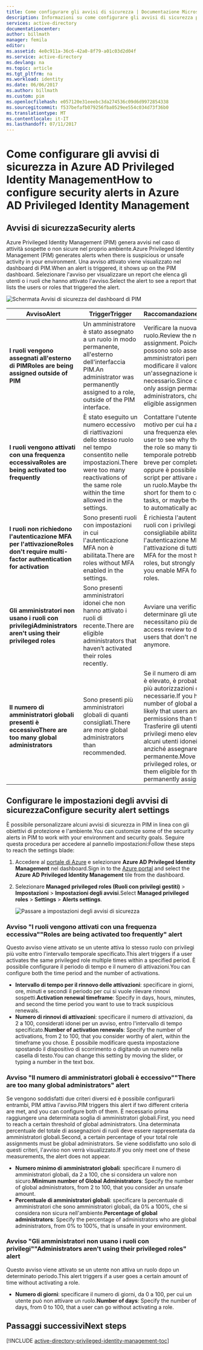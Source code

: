 ```yaml
---
title: Come configurare gli avvisi di sicurezza | Documentazione Microsoft
description: Informazioni su come configurare gli avvisi di sicurezza per l'estensione Azure Privileged Identity Management.
services: active-directory
documentationcenter: 
author: billmath
manager: femila
editor: 
ms.assetid: 4e0c911a-36c6-42a0-8f79-a01c03d2d04f
ms.service: active-directory
ms.devlang: na
ms.topic: article
ms.tgt_pltfrm: na
ms.workload: identity
ms.date: 06/06/2017
ms.author: billmath
ms.custom: pim
ms.openlocfilehash: e057120e31eeebc3da274536c09d6d9972854338
ms.sourcegitcommit: f537befafb079256fba0529ee554c034d73f36b0
ms.translationtype: MT
ms.contentlocale: it-IT
ms.lasthandoff: 07/11/2017
---
```

# <a name="how-to-configure-security-alerts-in-azure-ad-privileged-identity-management"></a><span data-ttu-id="bfc6f-103">Come configurare gli avvisi di sicurezza in Azure AD Privileged Identity Management</span><span class="sxs-lookup"><span data-stu-id="bfc6f-103">How to configure security alerts in Azure AD Privileged Identity Management</span></span>
## <a name="security-alerts"></a><span data-ttu-id="bfc6f-104">Avvisi di sicurezza</span><span class="sxs-lookup"><span data-stu-id="bfc6f-104">Security alerts</span></span>
<span data-ttu-id="bfc6f-105">Azure Privileged Identity Management (PIM) genera avvisi nel caso di attività sospette o non sicure nel proprio ambiente.</span><span class="sxs-lookup"><span data-stu-id="bfc6f-105">Azure Privileged Identity Management (PIM) generates alerts when there is suspicious or unsafe activity in your environment.</span></span> <span data-ttu-id="bfc6f-106">Una avviso attivato viene visualizzato nel dashboard di PIM.</span><span class="sxs-lookup"><span data-stu-id="bfc6f-106">When an alert is triggered, it shows up on the PIM dashboard.</span></span> <span data-ttu-id="bfc6f-107">Selezionare l'avviso per visualizzare un report che elenca gli utenti o i ruoli che hanno attivato l'avviso.</span><span class="sxs-lookup"><span data-stu-id="bfc6f-107">Select the alert to see a report that lists the users or roles that triggered the alert.</span></span>

![Schermata Avvisi di sicurezza del dashboard di PIM][1]

| <span data-ttu-id="bfc6f-109">Avviso</span><span class="sxs-lookup"><span data-stu-id="bfc6f-109">Alert</span></span> | <span data-ttu-id="bfc6f-110">Trigger</span><span class="sxs-lookup"><span data-stu-id="bfc6f-110">Trigger</span></span> | <span data-ttu-id="bfc6f-111">Raccomandazione</span><span class="sxs-lookup"><span data-stu-id="bfc6f-111">Recommendation</span></span> |
| --- | --- | --- |
| <span data-ttu-id="bfc6f-112">**I ruoli vengono assegnati all'esterno di PIM**</span><span class="sxs-lookup"><span data-stu-id="bfc6f-112">**Roles are being assigned outside of PIM**</span></span> |<span data-ttu-id="bfc6f-113">Un amministratore è stato assegnato a un ruolo in modo permanente, all'esterno dell'interfaccia PIM.</span><span class="sxs-lookup"><span data-stu-id="bfc6f-113">An administrator was permanently assigned to a role, outside of the PIM interface.</span></span> |<span data-ttu-id="bfc6f-114">Verificare la nuova assegnazione del ruolo.</span><span class="sxs-lookup"><span data-stu-id="bfc6f-114">Review the new role assignment.</span></span> <span data-ttu-id="bfc6f-115">Poiché gli altri servizi possono solo assegnare amministratori permanenti, modificare il valore in un'assegnazione idonea, se necessario.</span><span class="sxs-lookup"><span data-stu-id="bfc6f-115">Since other services can only assign permanent administrators, change it to an eligible assignment if necessary.</span></span> |
| <span data-ttu-id="bfc6f-116">**I ruoli vengono attivati con una frequenza eccessiva**</span><span class="sxs-lookup"><span data-stu-id="bfc6f-116">**Roles are being activated too frequently**</span></span> |<span data-ttu-id="bfc6f-117">È stato eseguito un numero eccessivo di riattivazioni dello stesso ruolo nel tempo consentito nelle impostazioni.</span><span class="sxs-lookup"><span data-stu-id="bfc6f-117">There were too many reactivations of the same role within the time allowed in the settings.</span></span> |<span data-ttu-id="bfc6f-118">Contattare l'utente per verificare il motivo per cui ha attivato il ruolo con una frequenza elevata.</span><span class="sxs-lookup"><span data-stu-id="bfc6f-118">Contact the user to see why they have activated the role so many times.</span></span> <span data-ttu-id="bfc6f-119">Il limite temporale potrebbe essere troppo breve per completare le attività oppure è possibile che l'utente usi script per attivare automaticamente un ruolo.</span><span class="sxs-lookup"><span data-stu-id="bfc6f-119">Maybe the time limit is too short for them to complete their tasks, or maybe they're using scripts to automatically activate a role.</span></span> |
| <span data-ttu-id="bfc6f-120">**I ruoli non richiedono l'autenticazione MFA per l'attivazione**</span><span class="sxs-lookup"><span data-stu-id="bfc6f-120">**Roles don't require multi-factor authentication for activation**</span></span> |<span data-ttu-id="bfc6f-121">Sono presenti ruoli con impostazioni in cui l'autenticazione MFA non è abilitata.</span><span class="sxs-lookup"><span data-stu-id="bfc6f-121">There are roles without MFA enabled in the settings.</span></span> |<span data-ttu-id="bfc6f-122">È richiesta l'autenticazione MFA per i ruoli con i privilegi più elevati, ma è consigliabile abilitare l'autenticazione MFA per l'attivazione di tutti i ruoli.</span><span class="sxs-lookup"><span data-stu-id="bfc6f-122">We require MFA for the most highly privileged roles, but strongly encourage that you enable MFA for activation of all roles.</span></span> |
| <span data-ttu-id="bfc6f-123">**Gli amministratori non usano i ruoli con privilegi**</span><span class="sxs-lookup"><span data-stu-id="bfc6f-123">**Administrators aren't using their privileged roles**</span></span> |<span data-ttu-id="bfc6f-124">Sono presenti amministratori idonei che non hanno attivato i ruoli di recente.</span><span class="sxs-lookup"><span data-stu-id="bfc6f-124">There are eligible administrators that haven’t activated their roles recently.</span></span> |<span data-ttu-id="bfc6f-125">Avviare una verifica di accesso per determinare gli utenti che non necessitano più dell'accesso.</span><span class="sxs-lookup"><span data-stu-id="bfc6f-125">Start an access review to determine the users that don't need access anymore.</span></span> |
| <span data-ttu-id="bfc6f-126">**Il numero di amministratori globali presenti è eccessivo**</span><span class="sxs-lookup"><span data-stu-id="bfc6f-126">**There are too many global administrators**</span></span> |<span data-ttu-id="bfc6f-127">Sono presenti più amministratori globali di quanti consigliati.</span><span class="sxs-lookup"><span data-stu-id="bfc6f-127">There are more global administrators than recommended.</span></span> |<span data-ttu-id="bfc6f-128">Se il numero di amministratori globali è elevato, è probabile che ottengano più autorizzazioni di quelle necessarie.</span><span class="sxs-lookup"><span data-stu-id="bfc6f-128">If you have a high number of global administrators, it's likely that users are getting more permissions than they need.</span></span> <span data-ttu-id="bfc6f-129">Trasferire gli utenti a ruoli con privilegi meno elevati o rendere alcuni utenti idonei per il ruolo anziché assegnare i privilegi in modo permanente.</span><span class="sxs-lookup"><span data-stu-id="bfc6f-129">Move users to less privileged roles, or make some of them eligible for the role instead of permanently assigned.</span></span> |

## <a name="configure-security-alert-settings"></a><span data-ttu-id="bfc6f-130">Configurare le impostazioni degli avvisi di sicurezza</span><span class="sxs-lookup"><span data-stu-id="bfc6f-130">Configure security alert settings</span></span>
<span data-ttu-id="bfc6f-131">È possibile personalizzare alcuni avvisi di sicurezza in PIM in linea con gli obiettivi di protezione e l'ambiente.</span><span class="sxs-lookup"><span data-stu-id="bfc6f-131">You can customize some of the security alerts in PIM to work with your environment and security goals.</span></span> <span data-ttu-id="bfc6f-132">Seguire questa procedura per accedere al pannello impostazioni:</span><span class="sxs-lookup"><span data-stu-id="bfc6f-132">Follow these steps to reach the settings blade:</span></span>

1. <span data-ttu-id="bfc6f-133">Accedere al [portale di Azure](https://portal.azure.com/) e selezionare **Azure AD Privileged Identity Management** nel dashboard.</span><span class="sxs-lookup"><span data-stu-id="bfc6f-133">Sign in to the [Azure portal](https://portal.azure.com/) and select the **Azure AD Privileged Identity Management** tile from the dashboard.</span></span>
2. <span data-ttu-id="bfc6f-134">Selezionare **Managed privileged roles (Ruoli con privilegi gestiti)** > **Impostazioni** > **Impostazioni degli avvisi**.</span><span class="sxs-lookup"><span data-stu-id="bfc6f-134">Select **Managed privileged roles** > **Settings** > **Alerts settings**.</span></span>
   
    ![Passare a impostazioni degli avvisi di sicurezza][2]

### <a name="roles-are-being-activated-too-frequently-alert"></a><span data-ttu-id="bfc6f-136">Avviso "I ruoli vengono attivati con una frequenza eccessiva"</span><span class="sxs-lookup"><span data-stu-id="bfc6f-136">"Roles are being activated too frequently" alert</span></span>
<span data-ttu-id="bfc6f-137">Questo avviso viene attivato se un utente attiva lo stesso ruolo con privilegi più volte entro l'intervallo temporale specificato.</span><span class="sxs-lookup"><span data-stu-id="bfc6f-137">This alert triggers if a user activates the same privileged role multiple times within a specified period.</span></span> <span data-ttu-id="bfc6f-138">È possibile configurare il periodo di tempo e il numero di attivazioni.</span><span class="sxs-lookup"><span data-stu-id="bfc6f-138">You can configure both the time period and the number of activations.</span></span>

* <span data-ttu-id="bfc6f-139">**Intervallo di tempo per il rinnovo delle attivazioni**: specificare in giorni, ore, minuti e secondi il periodo per cui si vuole rilevare rinnovi sospetti.</span><span class="sxs-lookup"><span data-stu-id="bfc6f-139">**Activation renewal timeframe**: Specify in days, hours, minutes, and second the time period you want to use to track suspicious renewals.</span></span>
* <span data-ttu-id="bfc6f-140">**Numero di rinnovi di attivazioni**: specificare il numero di attivazioni, da 2 a 100, considerati idonei per un avviso, entro l'intervallo di tempo specificato.</span><span class="sxs-lookup"><span data-stu-id="bfc6f-140">**Number of activation renewals**: Specify the number of activations, from 2 to 100, that you consider worthy of alert, within the timeframe you chose.</span></span> <span data-ttu-id="bfc6f-141">È possibile modificare questa impostazione spostando il dispositivo di scorrimento o digitando un numero nella casella di testo.</span><span class="sxs-lookup"><span data-stu-id="bfc6f-141">You can change this setting by moving the slider, or typing a number in the text box.</span></span>

### <a name="there-are-too-many-global-administrators-alert"></a><span data-ttu-id="bfc6f-142">Avviso "Il numero di amministratori globali è eccessivo"</span><span class="sxs-lookup"><span data-stu-id="bfc6f-142">"There are too many global administrators" alert</span></span>
<span data-ttu-id="bfc6f-143">Se vengono soddisfatti due criteri diversi ed è possibile configurarli entrambi, PIM attiva l'avviso.</span><span class="sxs-lookup"><span data-stu-id="bfc6f-143">PIM triggers this alert if two different criteria are met, and you can configure both of them.</span></span> <span data-ttu-id="bfc6f-144">È necessario prima raggiungere una determinata soglia di amministratori globali.</span><span class="sxs-lookup"><span data-stu-id="bfc6f-144">First, you need to reach a certain threshold of global administrators.</span></span> <span data-ttu-id="bfc6f-145">Una determinata percentuale del totale di assegnazioni di ruoli deve essere rappresentata da amministratori globali.</span><span class="sxs-lookup"><span data-stu-id="bfc6f-145">Second, a certain percentage of your total role assignments must be global administrators.</span></span> <span data-ttu-id="bfc6f-146">Se viene soddisfatto uno solo di questi criteri, l'avviso non verrà visualizzato.</span><span class="sxs-lookup"><span data-stu-id="bfc6f-146">If you only meet one of these measurements, the alert does not appear.</span></span>  

* <span data-ttu-id="bfc6f-147">**Numero minimo di amministratori globali**: specificare il numero di amministratori globali, da 2 a 100, che si considera un valore non sicuro.</span><span class="sxs-lookup"><span data-stu-id="bfc6f-147">**Minimum number of Global Administrators**: Specify the number of global administrators, from 2 to 100, that you consider an unsafe amount.</span></span>
* <span data-ttu-id="bfc6f-148">**Percentuale di amministratori globali**: specificare la percentuale di amministratori che sono amministratori globali, da 0% a 100%, che si considera non sicura nell'ambiente.</span><span class="sxs-lookup"><span data-stu-id="bfc6f-148">**Percentage of global administrators**: Specify the percentage of administrators who are global administrators, from 0% to 100%, that is unsafe in your environment.</span></span>

### <a name="administrators-arent-using-their-privileged-roles-alert"></a><span data-ttu-id="bfc6f-149">Avviso "Gli amministratori non usano i ruoli con privilegi"</span><span class="sxs-lookup"><span data-stu-id="bfc6f-149">"Administrators aren't using their privileged roles" alert</span></span>
<span data-ttu-id="bfc6f-150">Questo avviso viene attivato se un utente non attiva un ruolo dopo un determinato periodo.</span><span class="sxs-lookup"><span data-stu-id="bfc6f-150">This alert triggers if a user goes a certain amount of time without activating a role.</span></span>

* <span data-ttu-id="bfc6f-151">**Numero di giorni**: specificare il numero di giorni, da 0 a 100, per cui un utente può non attivare un ruolo.</span><span class="sxs-lookup"><span data-stu-id="bfc6f-151">**Number of days**: Specify the number of days, from 0 to 100, that a user can go without activating a role.</span></span>

## <a name="next-steps"></a><span data-ttu-id="bfc6f-152">Passaggi successivi</span><span class="sxs-lookup"><span data-stu-id="bfc6f-152">Next steps</span></span>
[!INCLUDE [active-directory-privileged-identity-management-toc](../../includes/active-directory-privileged-identity-management-toc.md)]

<!--Image references-->

[1]: ./media/active-directory-privileged-identity-management-how-to-configure-security-alerts/PIM_security_dash.png
[2]: ./media/active-directory-privileged-identity-management-how-to-configure-security-alerts/PIM_security_settings.png
